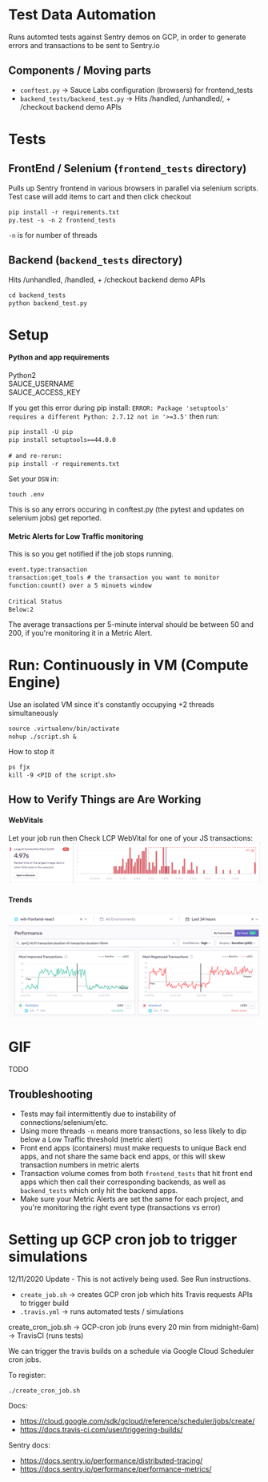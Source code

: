 # Test Data Automation
Runs automted tests against Sentry demos on GCP, in order to generate errors and transactions to be sent to Sentry.io

## Components / Moving parts
- `conftest.py` -> Sauce Labs configuration (browsers) for frontend_tests
- `backend_tests/backend_test.py` -> Hits /handled, /unhandled/, + /checkout backend demo APIs

# Tests

## FrontEnd / Selenium (`frontend_tests` directory)
Pulls up Sentry frontend in various browsers in parallel via selenium scripts.
Test case will add items to cart and then click checkout

```
pip install -r requirements.txt
py.test -s -n 2 frontend_tests
```

`-n` is for number of threads

## Backend (`backend_tests` directory)
Hits /unhandled, /handled, + /checkout backend demo APIs
```
cd backend_tests
python backend_test.py
```
# Setup
#### Python and app requirements
Python2  
SAUCE_USERNAME  
SAUCE_ACCESS_KEY

If you get this error during pip install: `ERROR: Package 'setuptools' requires a different Python: 2.7.12 not in '>=3.5'` then run:
```
pip install -U pip
pip install setuptools==44.0.0

# and re-rerun:
pip install -r requirements.txt
```

Set your `DSN` in:
```
touch .env
```
This is so any errors occuring in conftest.py (the pytest and updates on selenium jobs) get reported.

#### Metric Alerts for Low Traffic monitoring
This is so you get notified if the job stops running.
```
event.type:transaction
transaction:get_tools # the transaction you want to monitor
function:count() over a 5 minuets window

Critical Status
Below:2
```
The average transactions per 5-minute interval should be between 50 and 200, if you're monitoring it in a Metric Alert.

# Run: Continuously in VM (Compute Engine)
Use an isolated VM since it's constantly occupying +2 threads simultaneously
```
source .virtualenv/bin/activate
nohup ./script.sh &
```

How to stop it
```
ps fjx
kill -9 <PID of the script.sh>
```

## How to Verify Things are Are Working
#### WebVitals
Let your job run then Check LCP WebVital for one of your JS transactions:
![LCP1](img/lcp-1.png)

#### Trends
![Trends1](img/trends-1.png)

# GIF
TODO

## Troubleshooting
- Tests may fail intermittently due to instability of connections/selenium/etc. 
- Using more threads `-n` means more transactions, so less likely to dip below a Low Traffic threshold (metric alert)
- Front end apps (containers) must make requests to unique Back end apps, and not share the same back end apps, or this will skew transaction numbers in metric alerts
- Transaction volume comes from both `frontend_tests` that hit front end apps which then call their corresponding backends, as well as `backend_tests` which only hit the backend apps.
- Make sure your Metric Alerts are set the same for each project, and you're monitoring the right event type (transactions vs error)

# Setting up GCP cron job to trigger simulations
12/11/2020 Update - This is not actively being used. See Run instructions.

- `create_job.sh` -> creates GCP cron job which hits Travis requests APIs to trigger build
- `.travis.yml` -> runs automated tests / simulations

create_cron_job.sh -> GCP-cron job (runs every 20 min from midnight-6am) -> TravisCI (runs tests)

We can trigger the travis builds on a schedule via Google Cloud Scheduler cron jobs.

To register:
```
./create_cron_job.sh
```

Docs:
- https://cloud.google.com/sdk/gcloud/reference/scheduler/jobs/create/
- https://docs.travis-ci.com/user/triggering-builds/

Sentry docs:
- https://docs.sentry.io/performance/distributed-tracing/
- https://docs.sentry.io/performance/performance-metrics/